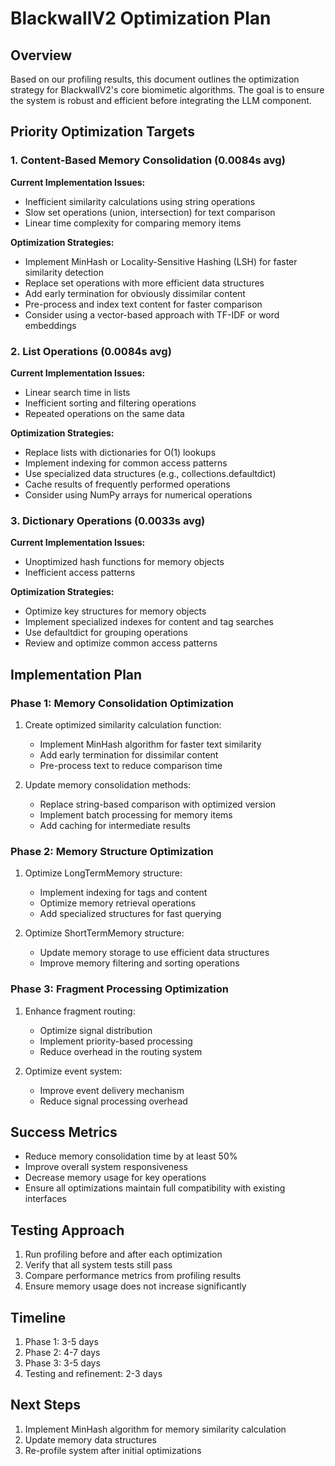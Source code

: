 # BlackwallV2 Optimization Plan

## Overview

Based on our profiling results, this document outlines the optimization strategy for BlackwallV2's core biomimetic algorithms. The goal is to ensure the system is robust and efficient before integrating the LLM component.

## Priority Optimization Targets

### 1. Content-Based Memory Consolidation (0.0084s avg)

**Current Implementation Issues:**
- Inefficient similarity calculations using string operations
- Slow set operations (union, intersection) for text comparison
- Linear time complexity for comparing memory items

**Optimization Strategies:**
- Implement MinHash or Locality-Sensitive Hashing (LSH) for faster similarity detection
- Replace set operations with more efficient data structures
- Add early termination for obviously dissimilar content
- Pre-process and index text content for faster comparison
- Consider using a vector-based approach with TF-IDF or word embeddings

### 2. List Operations (0.0084s avg)

**Current Implementation Issues:**
- Linear search time in lists
- Inefficient sorting and filtering operations
- Repeated operations on the same data

**Optimization Strategies:**
- Replace lists with dictionaries for O(1) lookups
- Implement indexing for common access patterns
- Use specialized data structures (e.g., collections.defaultdict)
- Cache results of frequently performed operations
- Consider using NumPy arrays for numerical operations

### 3. Dictionary Operations (0.0033s avg)

**Current Implementation Issues:**
- Unoptimized hash functions for memory objects
- Inefficient access patterns

**Optimization Strategies:**
- Optimize key structures for memory objects
- Implement specialized indexes for content and tag searches
- Use defaultdict for grouping operations
- Review and optimize common access patterns

## Implementation Plan

### Phase 1: Memory Consolidation Optimization

1. Create optimized similarity calculation function:
   - Implement MinHash algorithm for faster text similarity
   - Add early termination for dissimilar content
   - Pre-process text to reduce comparison time

2. Update memory consolidation methods:
   - Replace string-based comparison with optimized version
   - Implement batch processing for memory items
   - Add caching for intermediate results

### Phase 2: Memory Structure Optimization

1. Optimize LongTermMemory structure:
   - Implement indexing for tags and content
   - Optimize memory retrieval operations
   - Add specialized structures for fast querying

2. Optimize ShortTermMemory structure:
   - Update memory storage to use efficient data structures
   - Improve memory filtering and sorting operations

### Phase 3: Fragment Processing Optimization

1. Enhance fragment routing:
   - Optimize signal distribution
   - Implement priority-based processing
   - Reduce overhead in the routing system

2. Optimize event system:
   - Improve event delivery mechanism
   - Reduce signal processing overhead

## Success Metrics

- Reduce memory consolidation time by at least 50%
- Improve overall system responsiveness
- Decrease memory usage for key operations
- Ensure all optimizations maintain full compatibility with existing interfaces

## Testing Approach

1. Run profiling before and after each optimization
2. Verify that all system tests still pass
3. Compare performance metrics from profiling results
4. Ensure memory usage does not increase significantly

## Timeline

1. Phase 1: 3-5 days
2. Phase 2: 4-7 days
3. Phase 3: 3-5 days
4. Testing and refinement: 2-3 days

## Next Steps

1. Implement MinHash algorithm for memory similarity calculation
2. Update memory data structures
3. Re-profile system after initial optimizations
